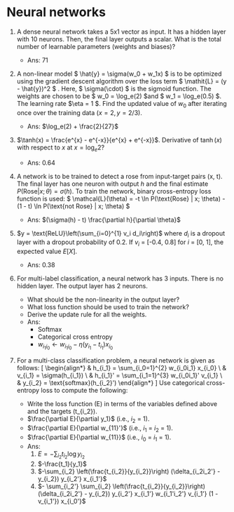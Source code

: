 # Neural networks

1. A dense neural network takes a 5x1 vector as input. It has a hidden layer with 10 neurons. Then, the final layer outputs a scalar. What is the total number of learnable parameters (weights and biases)?
   - Ans: 71

2. A non-linear model $
\hat{y} = \sigma(w_0 + w_1x)
$
 is to be optimized using the gradient descent algorithm over the loss term $
\mathit{L} = (y - \hat{y})^2
$
. Here, $
\sigma(\cdot)
$
 is the sigmoid function. The weights are chosen to be $ w_0 = \log_e(2)
  $and $ w_1 = \log_e(0.5) $. The learning rate $\eta = 1 $. Find the updated value of $w_0$ after iterating once over the training data $(x = 2, y = 2/3)$.
   - Ans: $\log_e(2) + \frac{2}{27}$

3. $\tanh(x) = \frac{e^{x} - e^{-x}}{e^{x} + e^{-x}}$. Derivative of $\tanh(x)$ with respect to $x$ at $x = \log_e 2$?
   - Ans: 0.64

4. A network is to be trained to detect a rose from input-target pairs (x, t). The final layer has one neuron with output $h$ and the final estimate $P(\text{Rose} | x; \theta) = \sigma(h)$. To train the network, binary cross-entropy loss function is used:
   $
   \mathcal{L}(\theta) = -t \ln P(\text{Rose} | x; \theta) - (1 - t) \ln P(\text{not Rose} | x; \theta)
   $
   - Ans: $(\sigma(h) - t) \frac{\partial h}{\partial \theta}$

5. $y = \text{ReLU}\left(\sum_{i=0}^{1} v_i d_i\right)$ where $d_i$ is a dropout layer with a dropout probability of 0.2. If $v_i$ = [-0.4, 0.8] for $i$ = [0, 1], the expected value $E\left[ X \right]$.
   - Ans: 0.38

6. For multi-label classification, a neural network has 3 inputs. There is no hidden layer. The output layer has 2 neurons.
   - What should be the non-linearity in the output layer?
   - What loss function should be used to train the network?
   - Derive the update rule for all the weights.
   - Ans:
     - Softmax
     - Categorical cross entropy
     - $w_{i_1i_0} \leftarrow w_{i_1i_0} - \eta(y_{i_1} - t_{i_1})x_{i_0}$

7. For a multi-class classification problem, a neural network is given as follows:
   \[
   \begin{align*}
   & h_{i_1} = \sum_{i_0=1}^{2} w_{i_0i_1} x_{i_0} \\
   & v_{i_1} = \sigma(h_{i_1}) \\
   & h_{i_1}' = \sum_{i_1=1}^{3} w_{i_0i_1}' v_{i_1} \\
   & y_{i_2} = \text{softmax}(h_{i_2}')
   \end{align*}
   \]
   Use categorical cross-entropy loss to compute the following:
   - Write the loss function \(E\) in terms of the variables defined above and the targets \(t_{i_2}\).
   - $\frac{\partial E}{\partial y_1}$ (i.e., $i_2$ = 1).
   - $\frac{\partial E}{\partial w_{11}'}$ (i.e., $i_1$ = $i_2$ = 1).
   - $\frac{\partial E}{\partial w_{11}}$ (i.e., $i_0$ = $i_1$ = 1).
   - Ans:
     1. $E = -\sum_{i_2} t_{i_2} \log y_{i_2}$
     2. $-\frac{t_1}{y_1}$
     3. $-\sum_{i_2} \left(\frac{t_{i_2}}{y_{i_2}}\right) (\delta_{i_2i_2'} - y_{i_2}) y_{i_2'} x_{i_1'}$
     4. $- \sum_{i_2'} \sum_{i_2} \left(\frac{t_{i_2}}{y_{i_2}}\right) (\delta_{i_2i_2'} - y_{i_2}) y_{i_2'} x_{i_1'} w_{i_1'i_2'} v_{i_1'} (1 - v_{i_1'}) x_{i_0'}$
